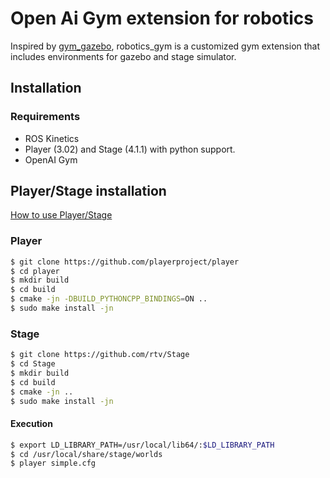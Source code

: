 # Open Ai Gym extension for robotics
Inspired by [gym_gazebo](https://github.com/erlerobot/gym-gazebo), robotics_gym is a customized gym extension that includes environments for gazebo and stage simulator.
## Installation
### Requirements
+ ROS Kinetics
+ Player (3.02) and Stage (4.1.1) with python support. 
+ OpenAI Gym

## Player/Stage installation
[How to use Player/Stage](http://player-stage-manual.readthedocs.io/en/latest/)
### Player
```bash
$ git clone https://github.com/playerproject/player
$ cd player
$ mkdir build
$ cd build
$ cmake -jn -DBUILD_PYTHONCPP_BINDINGS=ON ..
$ sudo make install -jn
```
### Stage
```bash
$ git clone https://github.com/rtv/Stage
$ cd Stage
$ mkdir build
$ cd build
$ cmake -jn ..
$ sudo make install -jn
```
#### Execution
```bash
$ export LD_LIBRARY_PATH=/usr/local/lib64/:$LD_LIBRARY_PATH
$ cd /usr/local/share/stage/worlds
$ player simple.cfg
```